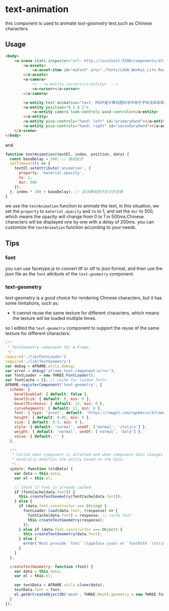 # text-animation

this component is used to animate *text-geometry* text,such as Chinese characters.

## Usage

```html
<body>
    <a-scene stats inspector="url: http://localhost:5500/components/aframe-inspector.min.js" background="color: #135">
        <a-assets>
            <a-asset-item id="myFont" src="./fonts/LXGW_WenKai_Lite_Regular.json"></a-asset-item>
        </a-assets>
        <a-camera>
            <!-- <a-entity cursor></a-entity>  -->
            <a-cursor></a-cursor>
        </a-camera>

        <a-entity text-animation="text: MSDF是计算机图形学中用于字体渲染和其他图形渲染的技术，特别是在需要高效率和可扩展性时。位图字体在放大时变模糊的问题在实现细节和渲染效果上有所不同。在AFrame中中文的渲染是意见困难的事情; font: #myFont; fontSize: 0.5 ; color: white; charsPerLine: 10; indent: 2; _function: textAnimation; position: -3 2 -7; letterSpacing: 0.2; lineHeight: 1.5;"></a-entity>
        <a-entity position="0 1.8 2">
            <a-entity camera look-controls wasd-controls></a-entity>
        </a-entity>
        <a-entity pico-controls="hand: left" id="primaryHand"></a-entity>
        <a-entity pico-controls="hand: right" id="secondaryHand"></a-entity>
    </a-scene>
</body>
```
and
```js
function textAnimation(textEl, index, position, data) {
  const baseDelay = 500; // 基础延迟
  setTimeout(() => {
    textEl.setAttribute('animation', {
      property: 'material.opacity',
      to: 1,
      dur: 500
    });
  }, index * 200 + baseDelay); // 延迟确保逐字显示的效果
}
```
we use the `textAnimation` function to animate the text, in this situation, we set the `property` to `material.opacity` and `to` to 1, and set the `dur` to 500, which means the opacity will change from 0 to 1 in 500ms.Chinese characters will be displayed one by one with a delay of 200ms.
you can customize the `textAnimation` function according to your needs.

## Tips

### font
you can use facetype.js to convert ttf or otf to json format, and then use the json file as the `font` attribute of the `text-geometry` component.
### text-geometry
text-geometry is a good choice for rendering Chinese characters, but it has some limitations, such as:

- It cannot reuse the same texture for different characters, which means the texture will be loaded multiple times.

so I edited the `text-geometry` component to support the reuse of the same texture for different characters:

```js
/**
 * TextGeometry component for A-Frame.
 */
require('./lib/FontLoader')
require('./lib/TextGeometry')
var debug = AFRAME.utils.debug;
var error = debug('aframe-text-component:error');
var fontLoader = new THREE.FontLoader();
var fontCache = {}; // cache for loaded fonts
AFRAME.registerComponent('text-geometry', {
  schema: {
    bevelEnabled: { default: false },
    bevelSize: { default: 8, min: 0 },
    bevelThickness: { default: 12, min: 0 },
    curveSegments: { default: 12, min: 0 },
    font: { type: 'asset', default: 'https://rawgit.com/ngokevin/kframe/master/components/text-geometry/lib/helvetiker_regular.typeface.json' },
    height: { default: 0.05, min: 0 },
    size: { default: 0.5, min: 0 },
    style: { default: 'normal', oneOf: ['normal', 'italics'] },
    weight: { default: 'normal', oneOf: ['normal', 'bold'] },
    value: { default: '' }
  },

  /**
   * Called when component is attached and when component data changes.
   * Generally modifies the entity based on the data.
   */
  update: function (oldData) {
    var data = this.data;
    var el = this.el;

    // check if font is already cached
    if (fontCache[data.font]) {
      this.createTextGeometry(fontCache[data.font]);
    } else {
      if (data.font.constructor === String) {
        fontLoader.load(data.font, (response) => {
          fontCache[data.font] = response; // cache font
          this.createTextGeometry(response);
        });
      } else if (data.font.constructor === Object) {
        this.createTextGeometry(data.font);
      } else {
        error('Must provide `font` (typeface.json) or `fontPath` (string) to text component.');
      }
    }
  },

  createTextGeometry: function (font) {
    var data = this.data;
    var el = this.el;

    var textData = AFRAME.utils.clone(data);
    textData.font = font;
    el.getOrCreateObject3D('mesh', THREE.Mesh).geometry = new THREE.TextGeometry(data.value, textData);
  }
});
```